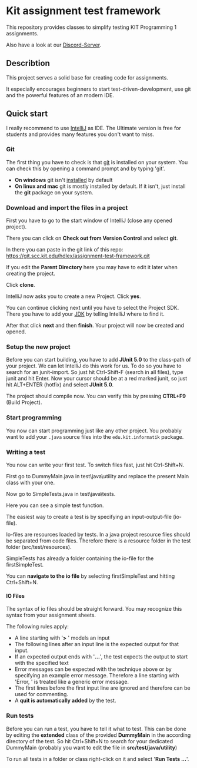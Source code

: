 # Kit assignment test framework

This repository provides classes to simplify testing KIT Programming 1 assignments.

<!--- For further information take a look at the [wiki](link). --->

Also have a look at our [Discord-Server](https://discord.gg/RVxBMVa).

## Describtion
This project serves a solid base for creating code for assignments.

It especially encourages beginners to start test-driven-development, use git and the powerful features of an modern IDE.

## Quick start
I really recommend to use [IntelliJ]() as IDE. The Ultimate version is free for students and provides many features you don't want to miss.

### Git
The first thing you have to check is that [git](https://git-scm.com/download) is installed on your system. You can check this by opening a command prompt and by typing 'git'.
+ **On windows** git isn't [installed](https://git-scm.com/download) by default
+ **On linux and mac** git is mostly installed by default. If it isn't, just install the **git** package on your system.

### Download and import the files in a project
First you have to go to the start window of IntelliJ (close any opened project).

There you can click on **Check out from Version Control** and select **git**.

In there you can paste in the git link of this repo: https://git.scc.kit.edu/hdlex/assignment-test-framework.git

If you edit the **Parent Directory** here you may have to edit it later when creating the project.

Click **clone**.

IntelliJ now asks you to create a new Project. Click **yes**.

You can continue clicking next until you have to select the Project SDK. There you have to add your [JDK](http://www.oracle.com/technetwork/java/javase/downloads/index.html) by telling IntelliJ where to find it.

After that click **next** and then **finish**. Your project will now be created and opened.

### Setup the new project
Before you can start building, you have to add **JUnit 5.0** to the class-path of your project. 
We can let IntelliJ do this work for us.
To do so you have to search for an junit-import. So just hit Ctrl-Shift-F (search in all files), type junit and hit Enter.
Now your cursor should be at a red marked junit, so just hit ALT+ENTER (hotfix) and select **JUnit 5.0**.

The project should compile now. You can verify this by pressing **CTRL+F9** (Build Project).

### Start programming
You now can start programming just like any other project.
You probably want to add your `.java` source files into the `edu.kit.informatik` package.

### Writing a test
You now can write your first test. To switch files fast, just hit Ctrl-Shift+N.

First go to DummyMain.java in test\java\utility and replace the present Main class with your one.

Now go to SimpleTests.java in test\java\tests.

Here you can see a simple test function.

The easiest way to create a test is by specifying an input-output-file (io-file).

Io-files are resources loaded by tests. In a java project resource files should be separated from code files.
Therefore there is a resource folder in the test folder (src/test/resources).

SimpleTests has already a folder containing the io-file for the firstSimpleTest.

You can **navigate to the io file** by selecting firstSimpleTest and hitting Ctrl+Shift+N.

#### IO Files
The syntax of io files should be straight forward. You may recognize this syntax from your assignment sheets.

The following rules apply:
+ A line starting with '**>** ' models an input
+ The following lines after an input line is the expected output for that input.
+ If an expected output ends with '**...**', the test expects the output to start with the specified text
+ Error messages can be expected with the technique above or by specifying an example error message. 
Therefore a line starting with 'Error, ' is treated like a generic error message.
+ The first lines before the first input line are ignored and therefore can be used for commenting.
+ A **quit is automatically added** by the test.

### Run tests
Before you can run a test, you have to tell it what to test. This can be done by editing the **extended** class of the provided **DummyMain** in the according directory of the test.
So hit Ctrl+Shift+N to search for your dedicated DummyMain (probably you want to edit the file in **src/test/java/utility**)

To run all tests in a folder or class right-click on it and select '**Run Tests ...**'.

